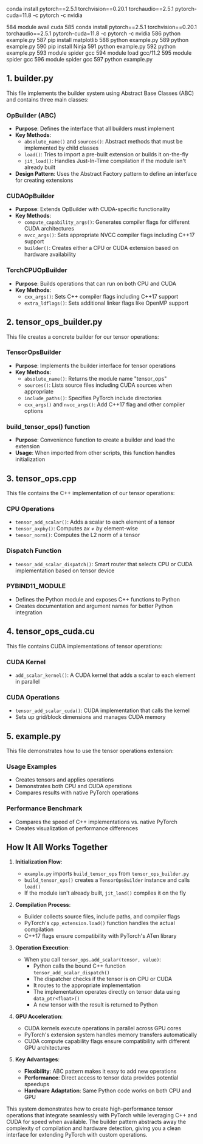 conda install pytorch==2.5.1 torchvision==0.20.1 torchaudio==2.5.1  pytorch-cuda=11.8 -c pytorch -c nvidia

584  module avail cuda
  585  conda install pytorch==2.5.1 torchvision==0.20.1 torchaudio==2.5.1  pytorch-cuda=11.8 -c pytorch -c nvidia
  586  python example.py 
  587  pip install matplotlib
  588  python example.py 
  589  python example.py 
  590  pip install Ninja
  591  python example.py 
  592  python example.py 
  593  module spider gcc
  594  module load gcc/11.2
  595  module spider gcc
  596  module spider gcc
  597  python example.py 


  
## 1. builder.py

This file implements the builder system using Abstract Base Classes (ABC) and contains three main classes:

### OpBuilder (ABC)
- **Purpose**: Defines the interface that all builders must implement
- **Key Methods**:
  - `absolute_name()` and `sources()`: Abstract methods that must be implemented by child classes
  - `load()`: Tries to import a pre-built extension or builds it on-the-fly
  - `jit_load()`: Handles Just-In-Time compilation if the module isn't already built
- **Design Pattern**: Uses the Abstract Factory pattern to define an interface for creating extensions

### CUDAOpBuilder
- **Purpose**: Extends OpBuilder with CUDA-specific functionality
- **Key Methods**:
  - `compute_capability_args()`: Generates compiler flags for different CUDA architectures
  - `nvcc_args()`: Sets appropriate NVCC compiler flags including C++17 support
  - `builder()`: Creates either a CPU or CUDA extension based on hardware availability

### TorchCPUOpBuilder
- **Purpose**: Builds operations that can run on both CPU and CUDA
- **Key Methods**:
  - `cxx_args()`: Sets C++ compiler flags including C++17 support
  - `extra_ldflags()`: Sets additional linker flags like OpenMP support

## 2. tensor_ops_builder.py

This file creates a concrete builder for our tensor operations:

### TensorOpsBuilder
- **Purpose**: Implements the builder interface for tensor operations
- **Key Methods**:
  - `absolute_name()`: Returns the module name "tensor_ops"
  - `sources()`: Lists source files including CUDA sources when appropriate
  - `include_paths()`: Specifies PyTorch include directories
  - `cxx_args()` and `nvcc_args()`: Add C++17 flag and other compiler options

### build_tensor_ops() function
- **Purpose**: Convenience function to create a builder and load the extension
- **Usage**: When imported from other scripts, this function handles initialization

## 3. tensor_ops.cpp

This file contains the C++ implementation of our tensor operations:

### CPU Operations
- `tensor_add_scalar()`: Adds a scalar to each element of a tensor
- `tensor_axpby()`: Computes a*x + b*y element-wise
- `tensor_norm()`: Computes the L2 norm of a tensor

### Dispatch Function
- `tensor_add_scalar_dispatch()`: Smart router that selects CPU or CUDA implementation based on tensor device

### PYBIND11_MODULE
- Defines the Python module and exposes C++ functions to Python
- Creates documentation and argument names for better Python integration

## 4. tensor_ops_cuda.cu

This file contains CUDA implementations of tensor operations:

### CUDA Kernel
- `add_scalar_kernel()`: A CUDA kernel that adds a scalar to each element in parallel

### CUDA Operations
- `tensor_add_scalar_cuda()`: CUDA implementation that calls the kernel
- Sets up grid/block dimensions and manages CUDA memory

## 5. example.py

This file demonstrates how to use the tensor operations extension:

### Usage Examples
- Creates tensors and applies operations
- Demonstrates both CPU and CUDA operations
- Compares results with native PyTorch operations

### Performance Benchmark
- Compares the speed of C++ implementations vs. native PyTorch
- Creates visualization of performance differences

## How It All Works Together

1. **Initialization Flow**:
   - `example.py` imports `build_tensor_ops` from `tensor_ops_builder.py`
   - `build_tensor_ops()` creates a `TensorOpsBuilder` instance and calls `load()`
   - If the module isn't already built, `jit_load()` compiles it on the fly

2. **Compilation Process**:
   - Builder collects source files, include paths, and compiler flags
   - PyTorch's `cpp_extension.load()` function handles the actual compilation
   - C++17 flags ensure compatibility with PyTorch's ATen library

3. **Operation Execution**:
   - When you call `tensor_ops.add_scalar(tensor, value)`:
     - Python calls the bound C++ function `tensor_add_scalar_dispatch()`
     - The dispatcher checks if the tensor is on CPU or CUDA
     - It routes to the appropriate implementation
     - The implementation operates directly on tensor data using `data_ptr<float>()`
     - A new tensor with the result is returned to Python

4. **GPU Acceleration**:
   - CUDA kernels execute operations in parallel across GPU cores
   - PyTorch's extension system handles memory transfers automatically
   - CUDA compute capability flags ensure compatibility with different GPU architectures

5. **Key Advantages**:
   - **Flexibility**: ABC pattern makes it easy to add new operations
   - **Performance**: Direct access to tensor data provides potential speedups
   - **Hardware Adaptation**: Same Python code works on both CPU and GPU

This system demonstrates how to create high-performance tensor operations that integrate seamlessly with PyTorch while leveraging C++ and CUDA for speed when available. The builder pattern abstracts away the complexity of compilation and hardware detection, giving you a clean interface for extending PyTorch with custom operations.

<!---
https://claude.ai/chat/119839b6-7374-449a-a874-7c6dacaff5f2
-->